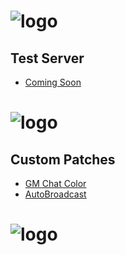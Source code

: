 # ![logo](https://raw.githubusercontent.com/CoronaCore/TestServer/master/images/logo.png)

## Test Server
  * [Coming Soon]()

# ![logo](https://raw.githubusercontent.com/CoronaCore/TestServer/master/images/line.png)

## Custom Patches

  * [GM Chat Color](http://coronacore.github.io/CoronaCore/gmchatcolor.html)
  * [AutoBroadcast](http://coronacore.github.io/CoronaCore/autobroadcast.html)

# ![logo](https://raw.githubusercontent.com/CoronaCore/TestServer/master/images/line.png)
